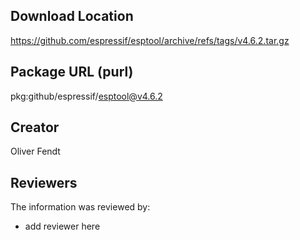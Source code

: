 ## Download Location

https://github.com/espressif/esptool/archive/refs/tags/v4.6.2.tar.gz

## Package URL (purl)

pkg:github/espressif/esptool@v4.6.2

## Creator

Oliver Fendt

## Reviewers

The information was reviewed by:

* add reviewer here
